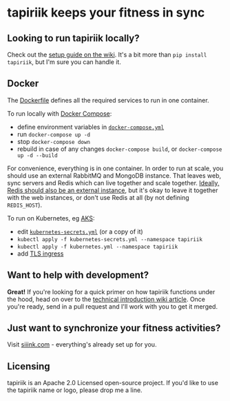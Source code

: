 # tapiriik keeps your fitness in sync

## Looking to run tapiriik locally?

Check out the [setup guide on the wiki](https://github.com/cpfair/tapiriik/wiki/Running-tapiriik-locally). It's a bit more than `pip install tapiriik`, but I'm sure you can handle it.

## Docker

The [Dockerfile](Dockerfile) defines all the required services to run in one container.

To run locally with [Docker Compose](https://docs.docker.com/compose/):

- define environment variables in [`docker-compose.yml`](docker-compose.yml)
- run `docker-compose up -d`
- stop `docker-compose down`
- rebuild in case of any changes `docker-compose build`, or `docker-compose up -d --build`

For convenience, everything is in one container.
In order to run at scale,
you should use an external RabbitMQ and MongoDB instance.
That leaves web, sync servers and Redis which can live together and scale together.
[Ideally, Redis should also be an external instance](https://github.com/cpfair/tapiriik/wiki/tapiriik.com-infrastructure#web),
but it's okay to leave it together with the web instances,
or don't use Redis at all (by not defining `REDIS_HOST`).

To run on Kubernetes,
eg [AKS](https://docs.microsoft.com/en-us/azure/aks/):
- edit [`kubernetes-secrets.yml`](kubernetes-secrets.yml) (or a copy of it)
- `kubectl apply -f kubernetes-secrets.yml --namespace tapiriik`
- `kubectl apply -f kubernetes.yml --namespace tapiriik`
- add [TLS ingress](https://docs.microsoft.com/en-us/azure/aks/ingress-tls)

## Want to help with development?

**Great!** If you're looking for a quick primer on how tapiriik functions under the hood, head on over to the [technical introduction wiki article](https://github.com/cpfair/tapiriik/wiki/tapiriik-internals). Once you're ready, send in a pull request and I'll work with you to get it merged.

## Just want to synchronize your fitness activities?

Visit [siiink.com](https://www.siiink.com) - everything's already set up for you.

## Licensing

tapiriik is an Apache 2.0 Licensed open-source project. If you'd like to use the tapiriik name or logo, please drop me a line.
